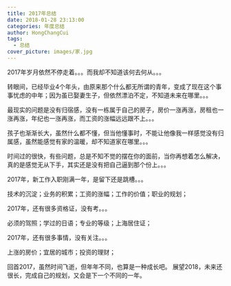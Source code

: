 ```yaml
---
title: 2017年总结
date: 2018-01-28 23:13:00
categories: 年度总结
author: HongChangCui
tags: 
  - 总结
cover_picture: images/家.jpg
---
```

2017年岁月依然不停走着。。。而我却不知道该何去何从。。。
<!-- more -->
转眼间，已经毕业4个年头，由原来那个什么都无所谓的青年，变成了现在这个事事忧虑的中年；因为虽已娶妻生子，但依然漂泊不定，不知道未来在哪里。。。

最现实的问题是没有归宿感，没有一栋属于自己的房子，房价一涨再涨，房租也一涨再涨，年纪也一涨再涨，而工资的涨幅远远跟不上。。。

孩子也渐渐长大，虽然什么都不懂，但当他懂事时，不能让他像我一样感觉没有归属感，虽然能感觉有家的温暖，却不知道家在哪里。。。

时间过的很快，有些问题，总是不知不觉的摆在你的面前，当你再想着怎么解决，真的是感觉无从下手，其实还是没有把自己逼到那个份上。。。

2017年，新工作入职刚满一年，是留下还是跳槽。。。

技术的沉淀；业务的积累；工资的涨幅；工作的价值；职业的规划；

2017年，还有很多资格证，没有考。。。

必须的驾照；学过的日语；专业的等级；上海居住证；

2017年，还有很多事情，没有关注。。。

上涨的房价；宜居的城市；投资的理财；

回首2017，虽然时间飞逝，但年年不同，也算是一种成长吧。
展望2018，未来还很长，完成自己的规划，又会是下一个不同的一年。





